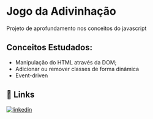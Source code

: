
# Jogo da Adivinhação
Projeto de aprofundamento nos conceitos do javascript

## Conceitos Estudados:

- Manipulação do HTML através da DOM;
- Adicionar ou remover classes de forma dinâmica
- Event-driven


## 🔗 Links
[![linkedin](https://img.shields.io/badge/linkedin-0A66C2?style=for-the-badge&logo=linkedin&logoColor=white)](https://www.linkedin.com/in/webdevjoao/)



